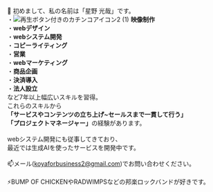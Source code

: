 👋 初めまして、私の名前は「星野 光哉」です。
<br>
・![再生ボタン付きのカチンコアイコン2 (1)](https://github.com/user-attachments/assets/0480406e-f2b4-42da-aafc-c37a8d04a06e) <b>映像制作</b><br>
・<b>webデザイン</b><br>
・<b>webシステム開発</b><br>
・<b>コピーライティング</b><br>
・<b>営業</b><br>
・<b>webマーケティング</b><br>
・<b>商品企画</b><br>
・<b>決済導入</b><br>
・<b>法人設立</b><br>
など7年以上幅広いスキルを習得。<br>
これらのスキルから<br>
<b>「サービスやコンテンツの立ち上げ~セールスまで一貫して行う」</b><br>
<b>「プロジェクトマネージャー」</b>の経験があります。<br>
<br> 
webシステム開発にも従事してきており、<br>
最近では生成AIを使ったサービスを開発中です。<br>
<br>
📫メール(koyaforbusiness2@gmail.com)でお問い合わせください。<br>
<br>
⚡BUMP OF CHICKENやRADWIMPSなどの邦楽ロックバンドが好きです。<br>
